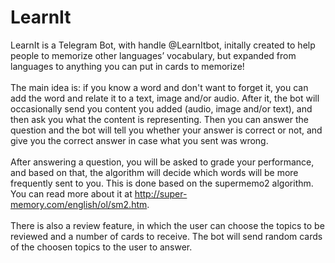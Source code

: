 # LearnIt
LearnIt is a Telegram Bot, with handle @LearnItbot, initally created to help people to memorize other languages’ vocabulary, but expanded from languages to anything you can put in cards to memorize!<br />
<br />
The main idea is: if you know a word and don't want to forget it, you can add the word and relate it to a text, image and/or audio. After it, the bot will occasionally send you content you added (audio, image and/or text), and then ask you what the content is representing. Then you can answer the question and the bot will tell you whether your answer is correct or not, and give you the correct answer in case what you sent was wrong. <br />
<br />
After answering a question, you will be asked to grade your performance, and based on that, the algorithm will decide which words will be more frequently sent to you. This is done based on the supermemo2 algorithm. You can read more about it at http://super-memory.com/english/ol/sm2.htm. <br />
<br />
There is also a review feature, in which the user can choose the topics to be reviewed and a number of cards to receive. The bot will send random cards of the choosen topics to the user to answer. <br />
<br />
